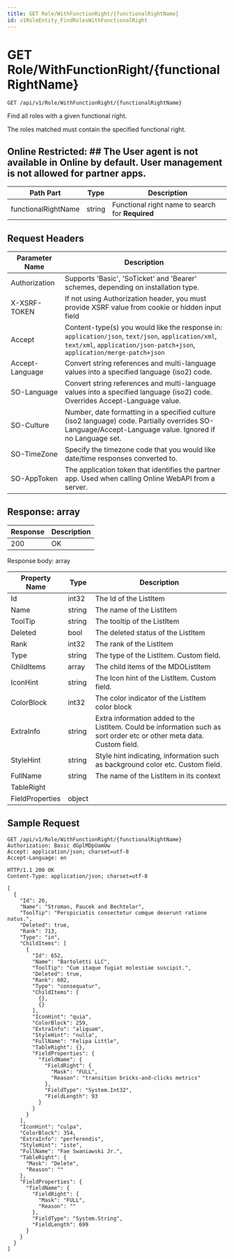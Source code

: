 ```yaml
---
title: GET Role/WithFunctionRight/{functionalRightName}
id: v1RoleEntity_FindRolesWithFunctionalRight
---
```


# GET Role/WithFunctionRight/{functionalRightName}

```http
GET /api/v1/Role/WithFunctionRight/{functionalRightName}
```

Find all roles with a given functional right.

The roles matched must contain the specified functional right. 


## Online Restricted: ## The User agent is not available in Online by default. User management is not allowed for partner apps.




| Path Part | Type | Description |
|-----------|------|-------------|
| functionalRightName | string | Functional right name to search for **Required** |



## Request Headers

| Parameter Name | Description |
|----------------|-------------|
| Authorization  | Supports 'Basic', 'SoTicket' and 'Bearer' schemes, depending on installation type. |
| X-XSRF-TOKEN   | If not using Authorization header, you must provide XSRF value from cookie or hidden input field |
| Accept         | Content-type(s) you would like the response in: `application/json`, `text/json`, `application/xml`, `text/xml`, `application/json-patch+json`, `application/merge-patch+json` |
| Accept-Language | Convert string references and multi-language values into a specified language (iso2) code. |
| SO-Language | Convert string references and multi-language values into a specified language (iso2) code. Overrides Accept-Language value. |
| SO-Culture | Number, date formatting in a specified culture (iso2 language) code. Partially overrides SO-Language/Accept-Language value. Ignored if no Language set. |
| SO-TimeZone | Specify the timezone code that you would like date/time responses converted to. |
| SO-AppToken | The application token that identifies the partner app. Used when calling Online WebAPI from a server. |


## Response: array



| Response | Description |
|----------------|-------------|
| 200 | OK |

Response body: array

| Property Name | Type |  Description |
|----------------|------|--------------|
| Id | int32 | The Id of the ListItem |
| Name | string | The name of the ListItem |
| ToolTip | string | The tooltip of the ListItem |
| Deleted | bool | The deleted status of the ListItem |
| Rank | int32 | The rank of the ListItem |
| Type | string | The type of the ListItem. Custom field. |
| ChildItems | array | The child items of the MDOListItem |
| IconHint | string | The Icon hint of the ListItem. Custom field. |
| ColorBlock | int32 | The color indicator of the ListItem color block |
| ExtraInfo | string | Extra information added to the ListItem. Could be information such as sort order etc or other meta data. Custom field. |
| StyleHint | string | Style hint indicating, information such as background color etc. Custom field. |
| FullName | string | The name of the ListItem in its context |
| TableRight |  |  |
| FieldProperties | object |  |

## Sample Request

```http!
GET /api/v1/Role/WithFunctionRight/{functionalRightName}
Authorization: Basic dGplMDpUamUw
Accept: application/json; charset=utf-8
Accept-Language: en
```

```http_
HTTP/1.1 200 OK
Content-Type: application/json; charset=utf-8

[
  {
    "Id": 26,
    "Name": "Stroman, Paucek and Bechtelar",
    "ToolTip": "Perspiciatis consectetur cumque deserunt ratione natus.",
    "Deleted": true,
    "Rank": 713,
    "Type": "in",
    "ChildItems": [
      {
        "Id": 652,
        "Name": "Bartoletti LLC",
        "ToolTip": "Cum itaque fugiat molestiae suscipit.",
        "Deleted": true,
        "Rank": 602,
        "Type": "consequatur",
        "ChildItems": [
          {},
          {}
        ],
        "IconHint": "quia",
        "ColorBlock": 259,
        "ExtraInfo": "aliquam",
        "StyleHint": "nulla",
        "FullName": "Felipa Little",
        "TableRight": {},
        "FieldProperties": {
          "fieldName": {
            "FieldRight": {
              "Mask": "FULL",
              "Reason": "transition bricks-and-clicks metrics"
            },
            "FieldType": "System.Int32",
            "FieldLength": 93
          }
        }
      }
    ],
    "IconHint": "culpa",
    "ColorBlock": 354,
    "ExtraInfo": "perferendis",
    "StyleHint": "iste",
    "FullName": "Fae Swaniawski Jr.",
    "TableRight": {
      "Mask": "Delete",
      "Reason": ""
    },
    "FieldProperties": {
      "fieldName": {
        "FieldRight": {
          "Mask": "FULL",
          "Reason": ""
        },
        "FieldType": "System.String",
        "FieldLength": 699
      }
    }
  }
]
```